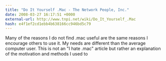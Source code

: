 ```yaml
---
title: "Do It Yourself .Mac - The Network People, Inc."
date: 2008-03-27 16:17:51 +0000
external-url: http://www.tnpi.net/wiki/Do_It_Yourself_.Mac
hash: e4f1ef2cd1ebb4b638166cc946bd5c79
---
```


Many of the reasons I do not find .mac useful are the same reasons I encourage others to use it. My needs are different than the average computer user. This is not an "I hate .mac" article but rather an explanation of the motivation and methods I used to
